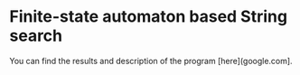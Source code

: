 # Finite-state automaton based String search
You can find the results and description of the program [here](google.com].
